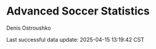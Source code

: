 # Advanced Soccer Statistics
Denis Ostroushko

<!-- gfm -->

Last successful data update: 2025-04-15 13:19:42 CST
